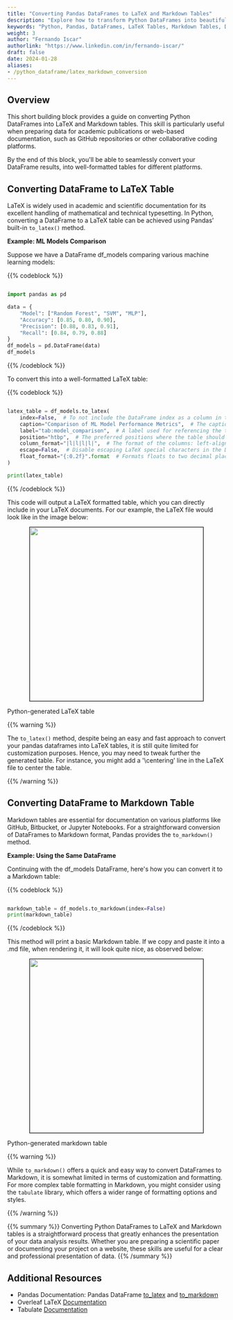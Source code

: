 ```yaml
---
title: "Converting Pandas DataFrames to LaTeX and Markdown Tables"
description: "Explore how to transform Python DataFrames into beautifully formatted LaTeX and Markdown tables for academic and web-based documentation"
keywords: "Python, Pandas, DataFrames, LaTeX Tables, Markdown Tables, Data Science, Documentation, Reporting, Formatting"
weight: 3
author: "Fernando Iscar"
authorlink: "https://www.linkedin.com/in/fernando-iscar/"
draft: false
date: 2024-01-28
aliases:
- /python_dataframe/latex_markdown_conversion
---
```


## Overview

This short building block provides a guide on converting Python DataFrames into LaTeX and Markdown tables. This skill is particularly useful when preparing data for academic publications or web-based documentation, such as GitHub repositories or other collaborative coding platforms. 

By the end of this block, you'll be able to seamlessly convert your DataFrame results, into well-formatted tables for different platforms.

## Converting DataFrame to LaTeX Table

LaTeX is widely used in academic and scientific documentation for its excellent handling of mathematical and technical typesetting. In Python, converting a DataFrame to a LaTeX table can be achieved using Pandas’ built-in `to_latex()` method.

**Example: ML Models Comparison**

Suppose we have a DataFrame df_models comparing various machine learning models:

{{% codeblock %}}
```python

import pandas as pd

data = {
    "Model": ["Random Forest", "SVM", "MLP"],
    "Accuracy": [0.85, 0.80, 0.90],
    "Precision": [0.88, 0.83, 0.91],
    "Recall": [0.84, 0.79, 0.88]
}
df_models = pd.DataFrame(data)
df_models
```
{{% /codeblock %}}

To convert this into a well-formatted LaTeX table:

{{% codeblock %}}
```python

latex_table = df_models.to_latex(
    index=False,  # To not include the DataFrame index as a column in the table
    caption="Comparison of ML Model Performance Metrics",  # The caption to appear above the table in the LaTeX document
    label="tab:model_comparison",  # A label used for referencing the table within the LaTeX document
    position="htbp",  # The preferred positions where the table should be placed in the document ('here', 'top', 'bottom', 'page')
    column_format="|l|l|l|l|",  # The format of the columns: left-aligned with vertical lines between them
    escape=False,  # Disable escaping LaTeX special characters in the DataFrame
    float_format="{:0.2f}".format  # Formats floats to two decimal places
)

print(latex_table)
```
{{% /codeblock %}}

This code will output a LaTeX formatted table, which you can directly include in your LaTeX documents. For our example, the LaTeX file would look like in the image below:

<p align = "center">
<img src = "../images/latex-tab.png" width="400" style="border:1px solid black;">
<figcaption> Python-generated LaTeX table</figcaption>
</p>

{{% warning %}}

The `to_latex()` method, despite being an easy and fast approach to convert your pandas dataframes into LaTeX tables, it is still quite limited for customization purposes. Hence, you may need to tweak further the generated table. For instance, you might add a '\centering' line in the LaTeX file to center the table. 

{{% /warning %}}

## Converting DataFrame to Markdown Table

Markdown tables are essential for documentation on various platforms like GitHub, Bitbucket, or Jupyter Notebooks. For a straightforward conversion of DataFrames to Markdown format, Pandas provides the `to_markdown()` method.

**Example: Using the Same DataFrame**

Continuing with the df_models DataFrame, here's how you can convert it to a Markdown table:

{{% codeblock %}}
```python

markdown_table = df_models.to_markdown(index=False)
print(markdown_table)

```
{{% /codeblock %}}

This method will print a basic Markdown table. If we copy and paste it into a .md file, when rendering it, it will look quite nice, as observed below:

<p align = "center">
<img src = "../images/md-tab.png" width="400" style="border:1px solid black;">
<figcaption> Python-generated markdown table</figcaption>
</p>

{{% warning %}}

While `to_markdown()` offers a quick and easy way to convert DataFrames to Markdown, it is somewhat limited in terms of customization and formatting. For more complex table formatting in Markdown, you might consider using the `tabulate` library, which offers a wider range of formatting options and styles.

{{% /warning %}}


{{% summary %}}
Converting Python DataFrames to LaTeX and Markdown tables is a straightforward process that greatly enhances the presentation of your data analysis results. Whether you are preparing a scientific paper or documenting your project on a website, these skills are useful for a clear and professional presentation of data.
{{% /summary %}}

## Additional Resources

- Pandas Documentation: Pandas DataFrame [to_latex](https://pandas.pydata.org/docs/reference/api/pandas.DataFrame.to_latex.html) and [to_markdown](https://pandas.pydata.org/docs/reference/api/pandas.DataFrame.to_markdown.html#pandas.DataFrame.to_markdown)
- Overleaf LaTeX [Documentation](https://www.overleaf.com/learn)
- Tabulate [Documentation](https://pypi.org/project/tabulate/)
